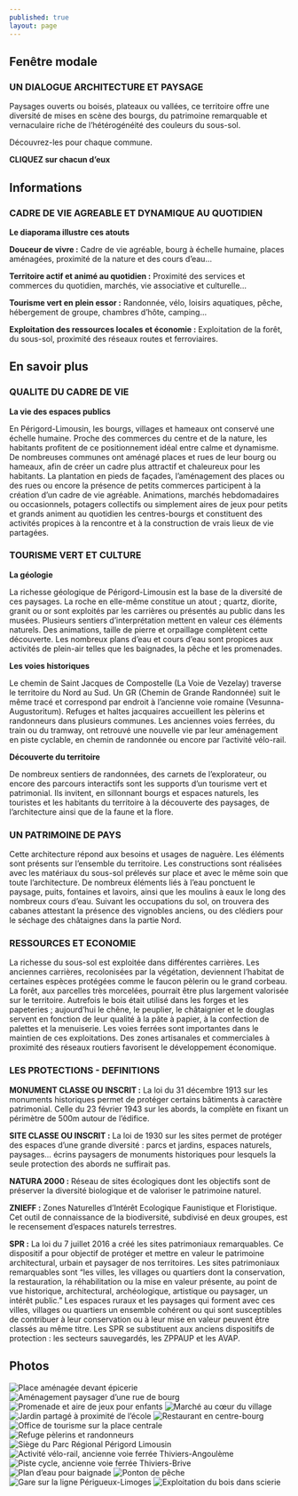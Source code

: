 ```yaml
---
published: true
layout: page
---
```


## Fenêtre modale

### UN DIALOGUE ARCHITECTURE ET PAYSAGE

Paysages ouverts ou boisés, plateaux ou vallées, ce territoire offre une diversité de mises en scène des bourgs, du patrimoine remarquable et vernaculaire riche de l’hétérogénéité des couleurs du sous-sol.

Découvrez-les pour chaque commune.

**CLIQUEZ sur chacun d’eux**

## Informations

### CADRE DE VIE AGREABLE ET DYNAMIQUE AU QUOTIDIEN

**Le diaporama illustre ces atouts**

**Douceur de vivre :**
Cadre de vie agréable, bourg à échelle humaine, places aménagées, proximité de la nature et des cours d’eau…

**Territoire actif et animé au quotidien :**
Proximité des services et commerces du quotidien, marchés, vie associative et culturelle…

**Tourisme vert en plein essor :**
Randonnée, vélo, loisirs aquatiques, pêche, hébergement de groupe, chambres d’hôte, camping…

**Exploitation des ressources locales et économie :**
Exploitation de la forêt, du sous-sol, proximité des réseaux routes et ferroviaires.

## En savoir plus

### QUALITE DU CADRE DE VIE

**La vie des espaces publics**

En Périgord-Limousin, les bourgs, villages et hameaux ont conservé une échelle humaine. Proche des commerces du centre et de la nature, les habitants profitent de ce positionnement idéal entre calme et dynamisme. De nombreuses communes ont aménagé places et rues de leur bourg ou hameaux, afin de créer un cadre plus attractif et chaleureux pour les habitants. La plantation en pieds de façades, l’aménagement des places ou des rues ou encore la présence de petits commerces participent à la création d’un cadre de vie agréable. 
Animations, marchés hebdomadaires ou occasionnels, potagers collectifs ou simplement aires de jeux pour petits et grands animent au quotidien les centres-bourgs et constituent des activités propices à la rencontre et à la construction de vrais lieux de vie partagées.

### TOURISME VERT ET CULTURE

**La géologie**

La richesse géologique de Périgord-Limousin est la base de la diversité de ces paysages. La roche en elle-même constitue un atout ; quartz, diorite, granit ou or sont exploités par les carrières ou présentés au public dans les musées. Plusieurs sentiers d’interprétation mettent en valeur ces éléments naturels. Des animations, taille de pierre et orpaillage complètent cette découverte.
Les nombreux plans d’eau et cours d’eau sont propices aux activités de plein-air telles que les baignades, la pêche et les promenades.

**Les voies historiques**

Le chemin de Saint Jacques de Compostelle (La Voie de Vezelay) traverse le territoire du Nord au Sud. Un GR (Chemin de Grande Randonnée) suit le même tracé et correspond par endroit à l’ancienne voie romaine (Vesunna-Augustoritum). Refuges et haltes jacquaires accueillent les pèlerins et randonneurs dans plusieurs communes.
Les anciennes voies ferrées, du train ou du tramway, ont retrouvé une nouvelle vie par leur aménagement en piste cyclable, en chemin de randonnée ou encore par l’activité vélo-rail.

**Découverte du territoire** 

De nombreux sentiers de randonnées, des carnets de l’explorateur, ou encore des parcours interactifs sont les supports d’un tourisme vert et patrimonial. Ils invitent, en sillonnant bourgs et espaces naturels, les touristes et les habitants du territoire à la découverte des paysages, de l’architecture ainsi que de la faune et la flore.

### UN PATRIMOINE DE PAYS

Cette architecture répond aux besoins et usages de naguère. Les éléments sont présents sur l’ensemble du territoire. Les constructions sont réalisées avec les matériaux du sous-sol prélevés sur place et avec le même soin que toute l’architecture. De nombreux éléments liés à l’eau ponctuent le paysage, puits, fontaines et lavoirs, ainsi que les moulins à eaux le long des nombreux cours d’eau. Suivant les occupations du sol, on trouvera des cabanes attestant la présence des vignobles anciens, ou des clédiers pour le séchage des châtaignes dans la partie Nord.

### RESSOURCES ET ECONOMIE

La richesse du sous-sol est exploitée dans différentes carrières. Les anciennes carrières, recolonisées par la végétation, deviennent l’habitat de certaines espèces protégées comme le faucon pèlerin ou le grand corbeau.
La forêt, aux parcelles très morcelées, pourrait être plus largement valorisée sur le territoire. Autrefois le bois était utilisé dans les forges et les papeteries ; aujourd’hui le chêne, le peuplier, le châtaignier et le douglas servent en fonction de leur qualité à la pâte à papier, à la confection de palettes et la menuiserie.
Les voies ferrées sont importantes dans le maintien de ces exploitations.
Des zones artisanales et commerciales à proximité des réseaux routiers favorisent le développement économique.

### LES PROTECTIONS - DEFINITIONS

**MONUMENT CLASSE OU INSCRIT :** La loi du 31 décembre 1913 sur les monuments historiques permet de protéger certains bâtiments à caractère patrimonial. Celle du 23 février 1943 sur les abords, la complète en fixant un périmètre de 500m autour de l’édifice.

**SITE CLASSE OU INSCRIT :** La loi de 1930 sur les sites permet de protéger des espaces d’une grande diversité : parcs et jardins, espaces naturels, paysages… écrins paysagers de monuments historiques pour lesquels la seule protection des abords ne suffirait pas.

**NATURA 2000 :** Réseau de sites écologiques dont les objectifs sont de préserver la diversité biologique et de valoriser le patrimoine naturel.

**ZNIEFF :** Zones Naturelles d’Intérêt Ecologique Faunistique et Floristique. Cet outil de connaissance de la biodiversité, subdivisé en deux groupes, est le recensement d’espaces naturels terrestres.

**SPR :** La loi du 7 juillet 2016 a créé les sites patrimoniaux remarquables. Ce dispositif a pour objectif de protéger et mettre en valeur le patrimoine architectural, urbain et paysager de nos territoires. Les sites patrimoniaux remarquables sont “les villes, les villages ou quartiers dont la conservation, la restauration, la réhabilitation ou la mise en valeur présente, au point de vue historique, architectural, archéologique, artistique ou paysager, un intérêt public.” Les espaces ruraux et les paysages qui forment avec ces villes, villages ou quartiers un ensemble cohérent ou qui sont susceptibles de contribuer à leur conservation ou à leur mise en valeur peuvent être classés au même titre. Les SPR se substituent aux anciens dispositifs de protection : les secteurs sauvegardés, les ZPPAUP et les AVAP.

## Photos

![Place aménagée devant épicerie]({{site.baseurl}}/data/images/3/atouts/03_ATOUT_01.jpg)
![Aménagement paysager d’une rue de bourg]({{site.baseurl}}/data/images/3/atouts/03_ATOUT_02.jpg)
![Promenade et aire de jeux pour enfants]({{site.baseurl}}/data/images/3/atouts/03_ATOUT_03.jpg)
![Marché au cœur du village]({{site.baseurl}}/data/images/3/atouts/03_ATOUT_04.jpg)
![Jardin partagé à proximité de l’école]({{site.baseurl}}/data/images/3/atouts/03_ATOUT_05.jpg)
![Restaurant en centre-bourg]({{site.baseurl}}/data/images/3/atouts/03_ATOUT_06.jpg)
![Office de tourisme sur la place centrale]({{site.baseurl}}/data/images/3/atouts/03_ATOUT_07.jpg)
![Refuge pèlerins et randonneurs]({{site.baseurl}}/data/images/3/atouts/03_ATOUT_08.jpg)
![Siège du Parc Régional Périgord Limousin]({{site.baseurl}}/data/images/3/atouts/03_ATOUT_09.jpg)
![Activité vélo-rail, ancienne voie ferrée Thiviers-Angoulème]({{site.baseurl}}/data/images/3/atouts/03_ATOUT_10.jpg)
![Piste cycle, ancienne voie ferrée Thiviers-Brive]({{site.baseurl}}/data/images/3/atouts/03_ATOUT_11.jpg)
![Plan d’eau pour baignade]({{site.baseurl}}/data/images/3/atouts/03_ATOUT_12.jpg)
![Ponton de pêche]({{site.baseurl}}/data/images/3/atouts/03_ATOUT_13.jpg)
![Gare sur la ligne Périgueux-Limoges]({{site.baseurl}}/data/images/3/atouts/03_ATOUT_14.jpg)
![Exploitation du bois dans scierie]({{site.baseurl}}/data/images/3/atouts/03_ATOUT_15.jpg)